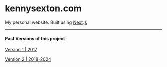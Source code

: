 # kennysexton.com


My personal website. Built using [Next.js](https://nextjs.org/)


___


#### Past Versions of this project

[Version 1 | 2017](https://github.com/kennysexton/website.v1)

[Version 2 | 2018-2024](https://github.com/kennysexton/website.v2)